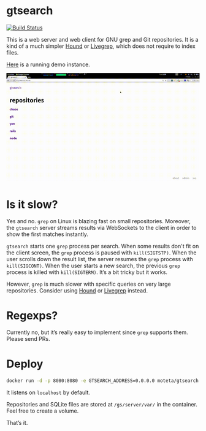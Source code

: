 
# gtsearch

[![Build Status](https://travis-ci.org/motet-a/gtsearch.svg?branch=master)](https://travis-ci.org/motet-a/gtsearch)

This is a web server and web client for GNU grep and Git
repositories. It is a kind of a much simpler [Hound] or [Livegrep],
which does not require to index files.

[Here](http://gtsearch.3.141.ovh/) is a running demo instance.

![demo-gif-image](demo.gif?raw=true)

# Is it slow?

Yes and no. `grep` on Linux is blazing fast on small
repositories. Moreover, the `gtsearch` server streams results via
WebSockets to the client in order to show the first matches instantly.

`gtsearch` starts one `grep` process per search. When some results
don't fit on the client screen, the `grep` process is paused with
`kill(SIGTSTP)`. When the user scrolls down the result list, the
server resumes the `grep` process with `kill(SIGCONT)`. When the user
starts a new search, the previous `grep` process is killed with
`kill(SIGTERM)`. It’s a bit tricky but it works.

However, `grep` is much slower with specific queries on very large
repositories. Consider using [Hound] or [Livegrep] instead.

# Regexps?

Currently no, but it’s really easy to implement since `grep` supports
them. Please send PRs.

# Deploy

```sh
docker run -d -p 8080:8080 -e GTSEARCH_ADDRESS=0.0.0.0 moteta/gtsearch:0.6
```

It listens on `localhost` by default.

Repositories and SQLite files are stored at `/gs/server/var/` in the 
container. Feel free to create a volume.

That’s it.

[Hound]: https://github.com/etsy/hound
[livegrep]: https://github.com/livegrep/livegrep
